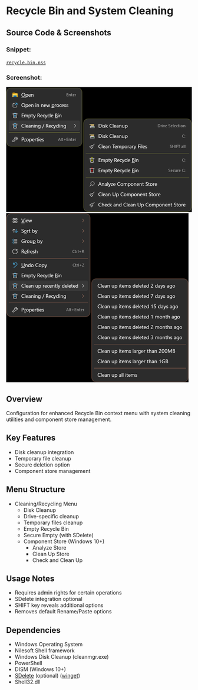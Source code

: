 # Recycle Bin and System Cleaning

## Source Code & Screenshots

### Snippet:
[`recycle.bin.nss`](/ext.others/recycle.bin.nss)

### Screenshot:
![Screenshot 1](/ext.others/recycle.bin.1.png)
![Screenshot 2](/ext.others/recycle.bin.2.png)

## Overview
Configuration for enhanced Recycle Bin context menu with system cleaning utilities and component store management.

## Key Features
- Disk cleanup integration
- Temporary file cleanup
- Secure deletion option
- Component store management

## Menu Structure
- Cleaning/Recycling Menu
  - Disk Cleanup
  - Drive-specific cleanup
  - Temporary files cleanup
  - Empty Recycle Bin
  - Secure Empty (with SDelete)
  - Component Store (Windows 10+)
    - Analyze Store
    - Clean Up Store
    - Check and Clean Up

## Usage Notes
- Requires admin rights for certain operations
- SDelete integration optional
- SHIFT key reveals additional options
- Removes default Rename/Paste options

## Dependencies
- Windows Operating System
- Nilesoft Shell framework
- Windows Disk Cleanup (cleanmgr.exe)
- PowerShell
- DISM (Windows 10+)
- [SDelete]('https://winstall.app/apps/Microsoft.Sysinternals.SDelete') (optional) ([winget]('https://winstall.app/apps/Microsoft.Sysinternals.SDelete'))
- Shell32.dll
